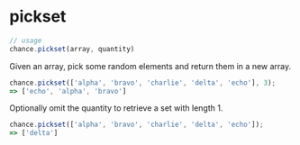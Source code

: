 # pickset

```js
// usage
chance.pickset(array, quantity)
```

Given an array, pick some random elements and return them in a new array.

```js
chance.pickset(['alpha', 'bravo', 'charlie', 'delta', 'echo'], 3);
=> ['echo', 'alpha', 'bravo']
```

Optionally omit the quantity to retrieve a set with length 1.

```js
chance.pickset(['alpha', 'bravo', 'charlie', 'delta', 'echo']);
=> ['delta']
```
